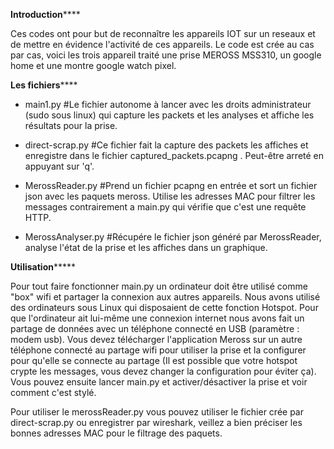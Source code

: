 ****************************************Introduction********************************************

Ces codes ont pour but de reconnaître les appareils IOT sur un reseaux et de mettre en évidence l'activité de ces appareils. Le code est crée au cas par cas, voici les trois appareil traité une prise MEROSS MSS310, un google home et une montre google watch pixel.


****************************************Les fichiers********************************************

- main1.py #Le fichier autonome à lancer avec les droits administrateur (sudo sous linux) qui capture les packets et les analyses et affiche les résultats pour la prise.


- direct-scrap.py #Ce fichier fait la capture des packets les affiches et enregistre dans le fichier captured_packets.pcapng . Peut-être arreté en appuyant sur 'q'.

- MerossReader.py #Prend un fichier pcapng en entrée et sort un fichier json avec les paquets meross. Utilise les adresses MAC pour filtrer les messages contrairement a main.py qui vérifie que c'est une requête HTTP.

- MerossAnalyser.py #Récupére le fichier json généré par MerossReader, analyse l'état de la prise et les affiches dans un graphique.


****************************************Utilisation*********************************************

Pour tout faire fonctionner main.py un ordinateur doit être utilisé comme "box" wifi et partager la connexion aux autres appareils. Nous avons utilisé des ordinateurs sous Linux qui disposaient de cette fonction Hotspot. Pour que l'ordinateur ait lui-même une connexion internet nous avons fait un partage de données avec un téléphone connecté en USB (paramètre : modem usb). Vous devez télécharger l'application Meross sur un autre téléphone connecté au partage wifi pour utiliser la prise et la configurer pour qu'elle se connecte au partage (Il est possible que votre hotspot crypte les messages, vous devez changer la configuration pour éviter ça). Vous pouvez ensuite lancer main.py et activer/désactiver la prise et voir comment c'est stylé.

Pour utiliser le merossReader.py vous pouvez utiliser le fichier crée par direct-scrap.py ou enregistrer par wireshark, veillez a bien préciser les bonnes adresses MAC pour le filtrage des paquets.